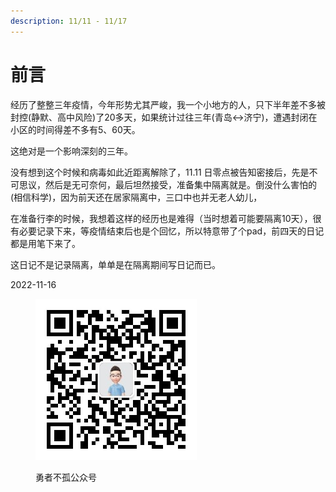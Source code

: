 ```yaml
---
description: 11/11 - 11/17
---
```


# 前言

经历了整整三年疫情，今年形势尤其严峻，我一个小地方的人，只下半年差不多被封控(静默、高中风险)了20多天，如果统计过往三年(青岛<->济宁)，遭遇封闭在小区的时间得差不多有5、60天。

这绝对是一个影响深刻的三年。

没有想到这个时候和病毒如此近距离解除了，11.11 日零点被告知密接后，先是不可思议，然后是无可奈何，最后坦然接受，准备集中隔离就是。倒没什么害怕的(相信科学)，因为前天还在居家隔离中，三口中也并无老人幼儿，

在准备行李的时候，我想着这样的经历也是难得（当时想着可能要隔离10天），很有必要记录下来，等疫情结束后也是个回忆，所以特意带了个pad，前四天的日记都是用笔下来了。

这日记不是记录隔离，单单是在隔离期间写日记而已。

2022-11-16



<figure><img src=".gitbook/assets/qrcode_for_gh_a2118ebbde48_258.jpg" alt=""><figcaption><p>勇者不孤公众号</p></figcaption></figure>
